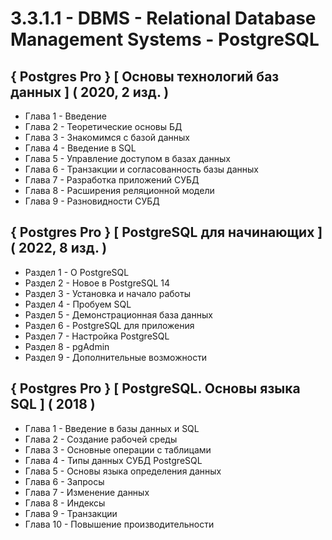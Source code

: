 # 3.3.1.1 - DBMS - Relational Database Management Systems - PostgreSQL

## { Postgres Pro } [ Основы технологий баз данных ] ( 2020, 2 изд. )

- Глава 1 - Введение
- Глава 2 - Теоретические основы БД
- Глава 3 - Знакомимся с базой данных
- Глава 4 - Введение в SQL
- Глава 5 - Управление доступом в базах данных
- Глава 6 - Транзакции и согласованность базы данных
- Глава 7 - Разработка приложений СУБД
- Глава 8 - Расширения реляционной модели
- Глава 9 - Разновидности СУБД

## { Postgres Pro } [ PostgreSQL для начинающих ] ( 2022, 8 изд. )

- Раздел 1 - О PostgreSQL
- Раздел 2 - Новое в PostgreSQL 14
- Раздел 3 - Установка и начало работы
- Раздел 4 - Пробуем SQL
- Раздел 5 - Демонстрационная база данных
- Раздел 6 - PostgreSQL для приложения
- Раздел 7 - Настройка PostgreSQL
- Раздел 8 - pgAdmin
- Раздел 9 - Дополнительные возможности

## { Postgres Pro } [ PostgreSQL. Основы языка SQL ] ( 2018 )

- Глава 1 - Введение в базы данных и SQL
- Глава 2 - Создание рабочей среды
- Глава 3 - Основные операции с таблицами
- Глава 4 - Типы данных СУБД PostgreSQL
- Глава 5 - Основы языка определения данных
- Глава 6 - Запросы
- Глава 7 - Изменение данных
- Глава 8 - Индексы
- Глава 9 - Транзакции
- Глава 10 - Повышение производительности
